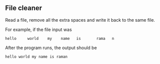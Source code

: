 ## File cleaner
Read a file, remove all the extra spaces and write it back to the same file.

For example, if the file input was
```
hello     world    my    name   is       rama   n
```

After the program runs, the output should be

```
hello world my name is raman
```